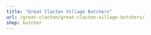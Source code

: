 ```yaml
---
title: "Great Clacton Village Butchers"
url: /great-clacton/great-clacton-village-butchers/
shop: butcher
---
```

